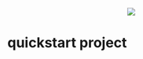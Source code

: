 <p align="center"><img src="https://laravel.com/assets/img/components/logo-laravel.svg"><h1>quickstart project</h1></p>
